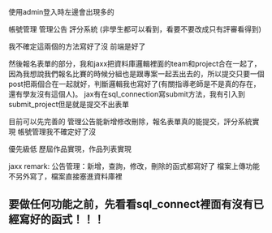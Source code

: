 使用admin登入時左邊會出現多的 

帳號管理 
管理公告 
評分系統 (非學生都可以看到，看要不要改成只有評審看得到)

我不確定這兩個的方法寫好了沒
前端是好了

然後報名表單的部分，我和jaxx把資料庫邏輯裡面的team和project合在一起了，因為我想說我們報名比賽的時候分組也是跟專案一起丟出去的，所以提交只要一個post把兩個合在一起就好，判斷邏輯我也寫好了(有關指導老師是不是真的存在，還有學友沒有這個人)。
jax有在sql_connection寫submit方法，我有引入到submit_project但是就是提交不出表單

目前可以先完善的
管理公告能新增修改刪除，報名表單真的能提交，評分系統實現
帳號管理我不確定好了沒

優先級低
歷屆作品實現，作品列表實現


jaxx remark:
公告管理：新增，查詢，修改，刪除的函式都寫好了
檔案上傳功能不另外寫了，檔案直接塞進資料庫裡

## 要做任何功能之前，先看看sql_connect裡面有沒有已經寫好的函式！！！